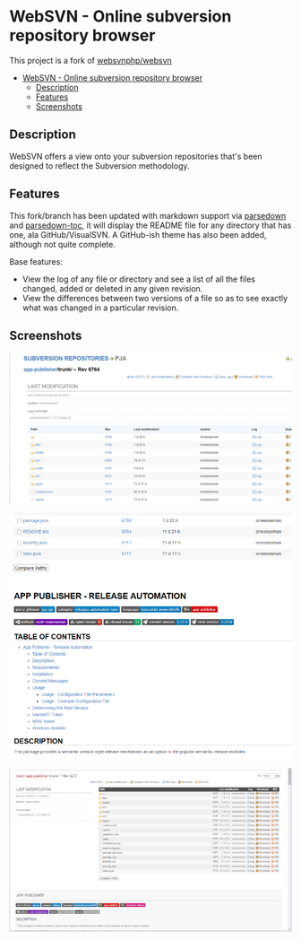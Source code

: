 # WebSVN - Online subversion repository browser

This project is a fork of [websvnphp/websvn](https://github.com/websvnphp/websvn)

- [WebSVN - Online subversion repository browser](#WebSVN---Online-subversion-repository-browser)
  - [Description](#Description)
  - [Features](#Features)
  - [Screenshots](#Screenshots)

## Description

WebSVN offers a view onto your subversion repositories that's been designed to reflect the Subversion methodology.

## Features

This fork/branch has been updated with markdown support via [parsedown](https://github.com/erusev/parsedown) and [parsedown-toc](https://github.com/BenjaminHoegh/parsedown-toc), it will display the README file for any directory that has one, ala GitHub/VisualSVN.  A GitHub-ish theme has also been added, although not quite complete.

Base features:

- View the log of any file or directory and see a list of all the files changed, added or deleted in any given revision.
- View the differences between two versions of a file so as to see exactly what was changed in a particular revision.

## Screenshots

![Screenshot1](trunk-page-1.png "Trunk Page")

![Screenshot2](trunk-page-2.png "Trunk Page - Same directory view with README.md")

![Screenshot3](screenshot.png "Same directory view with README.md")
